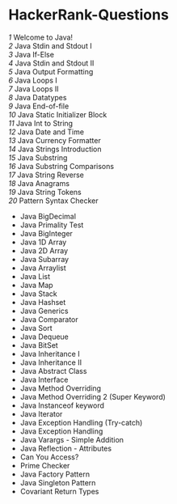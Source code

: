 # HackerRank-Questions

_1_ Welcome to Java!
<br>
_2_ Java Stdin and Stdout I
<br>
_3_ Java If-Else
<br>
_4_ Java Stdin and Stdout II
<br>
_5_ Java Output Formatting
<br>
_6_ Java Loops I
<br>
_7_ Java Loops II
<br>
_8_ Java Datatypes
<br>
_9_ Java End-of-file
<br>
_10_ Java Static Initializer Block
<br>
_11_ Java Int to String
<br>
_12_ Java Date and Time
<br>
_13_ Java Currency Formatter
<br>
_14_ Java Strings Introduction
<br>
_15_ Java Substring
<br>
_16_ Java Substring Comparisons
<br>
_17_ Java String Reverse
<br>
_18_ Java Anagrams
<br>
_19_ Java String Tokens
<br>
_20_ Pattern Syntax Checker
<br>
- Java BigDecimal
- Java Primality Test
- Java BigInteger
- Java 1D Array
- Java 2D Array
- Java Subarray
- Java Arraylist
- Java List
- Java Map
- Java Stack
- Java Hashset
- Java Generics
- Java Comparator
- Java Sort
- Java Dequeue
- Java BitSet
- Java Inheritance I
- Java Inheritance II
- Java Abstract Class
- Java Interface
- Java Method Overriding
- Java Method Overriding 2 (Super Keyword)
- Java Instanceof keyword
- Java Iterator
- Java Exception Handling (Try-catch)
- Java Exception Handling
- Java Varargs - Simple Addition
- Java Reflection - Attributes
- Can You Access?
- Prime Checker
- Java Factory Pattern
- Java Singleton Pattern
- Covariant Return Types
